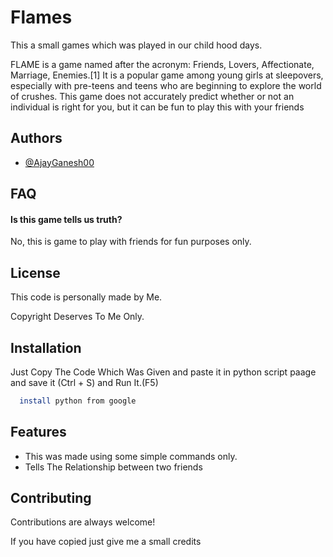 
# Flames 

This a small games which was played in our child hood days.

FLAME is a game named after the acronym: Friends, Lovers, Affectionate, Marriage, Enemies.[1] It is a popular game among young girls at sleepovers, especially with pre-teens and teens who are beginning to explore the world of crushes. This game does not accurately predict whether or not an individual is right for you, but it can be fun to play this with your friends


## Authors

- [@AjayGanesh00](https://www.github.com/AjayGanesh00)


## FAQ

#### Is this game tells us truth?

No, this is game to play with friends for fun purposes only.


## License

This code is personally made by Me.

Copyright Deserves To Me Only.


## Installation

Just Copy The Code Which Was Given and paste it in python script paage and save it (Ctrl + S) and Run It.(F5)

```bash
  install python from google
```
    
## Features

- This was made using some simple commands only.
- Tells The Relationship between two friends


## Contributing

Contributions are always welcome!

If you have copied just give me a small credits

